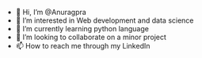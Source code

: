 - 👋 Hi, I’m @Anuragpra
- 👀 I’m interested in Web development and data science
- 🌱 I’m currently learning python language 
- 💞️ I’m looking to collaborate on a minor project
- 📫 How to reach me through my LinkedIn

<!---
Anuragpra/Anuragpra is a ✨ special ✨ repository because its `README.md` (this file) appears on your GitHub profile.
You can click the Preview link to take a look at your changes.
--->

